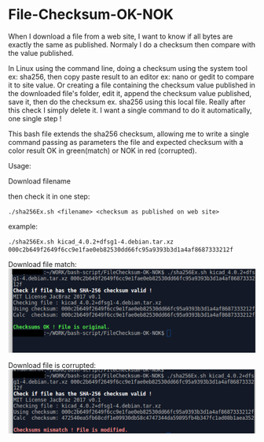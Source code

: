# File-Checksum-OK-NOK

When I download a file from a web site, I want to know if 
all bytes are exactly the same as published. Normaly I do a
checksum then compare with the value published. 
 
In Linux using the command line, doing a checksum using the system tool 
ex: sha256, then copy paste result to an editor ex: nano or gedit to 
compare it to site value. 
Or creating a file containing the checksum value published in the downloaded 
file's folder, edit it, append the checksum value published, save it, then 
do the checksum  ex. sha256 using this local file. 
Really after this check I simply delete it. I want a single command to do it automatically, 
one single step !  


This bash file extends the sha256 checksum, allowing me to write a single 
command passing as parameters the file and expected checksum with a color 
result OK in green(match) or NOK in red (corrupted).

Usage: 

Download filename 

then check it in one step:
```shell
./sha256Ex.sh <filename> <checksum as published on web site>
```

example:
```shell
./sha256Ex.sh kicad_4.0.2+dfsg1-4.debian.tar.xz  000c2b649f2649f6cc9e1fae0eb82530dd66fc95a9393b3d1a4af8687333212f
```

Download file match: 
![alt text](/images/checksum-example-OK.png "Match")


Download file is corrupted: 
![alt text](/images/checksum-example-NOK.png "Corrupted")

